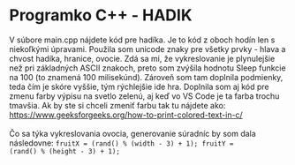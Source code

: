 # Programko C++ - HADIK

V súbore main.cpp nájdete kód pre hadíka. Je to kód z oboch hodín len s niekoľkými úpravami. Použila som unicode znaky pre všetky prvky - hlava a chvost hadíka, hranice, ovocie.
Zdá sa mi, že vykreslovanie je plynulejšie než pri základných ASCII znakoch, preto som zvýšila hodnotu Sleep funkcie na 100 (to znamená 100 milisekúnd). Zároveň som tam doplnila
podmienky, teda čím je skóre vyššie, tým rýchlejšie ide hra. Doplnila som aj kód pre zmenu farby výpisu na svetlo zelenú, aj keď vo VS Code je ta farba trochu tmavšia. Ak by
ste si chceli zmeniť farbu tak tu nájdete ako: https://www.geeksforgeeks.org/how-to-print-colored-text-in-c/
<br/><br/>
Čo sa týka vykreslovania ovocia, generovanie súradníc by som dala následovne:
<code>fruitX = (rand() % (width - 3) + 1);
    fruitY = (rand() % (height - 3) + 1);</code>
